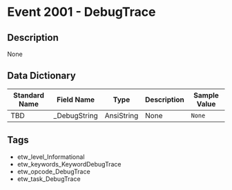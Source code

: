 # Event 2001 - DebugTrace

## Description
None

## Data Dictionary
|Standard Name|Field Name|Type|Description|Sample Value|
|---|---|---|---|---|
|TBD|_DebugString|AnsiString|None|`None`|

## Tags
* etw_level_Informational
* etw_keywords_KeywordDebugTrace
* etw_opcode_DebugTrace
* etw_task_DebugTrace